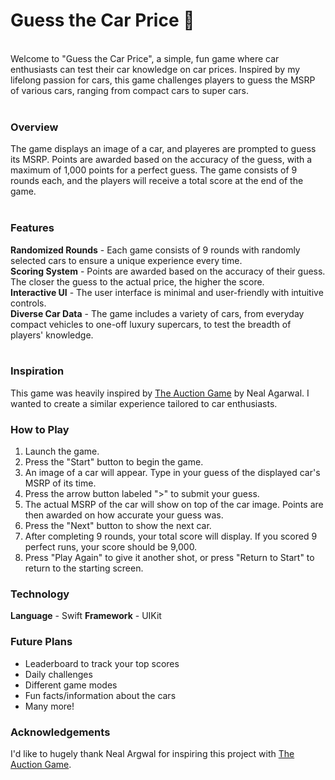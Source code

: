 # Guess the Car Price 🚗
<br>
Welcome to "Guess the Car Price", a simple, fun game where car enthusiasts can test their car knowledge on car prices. Inspired by my lifelong passion for cars, this game challenges players to guess the MSRP of various cars, ranging from compact cars to super cars.<br><br>

### Overview
The game displays an image of a car, and playeres are prompted to guess its MSRP. Points are awarded based on the accuracy of the guess, with a maximum of 1,000 points for a perfect guess. The game consists of 9 rounds each, and the players will receive a total score at the end of the game.<br><br>

### Features
**Randomized Rounds** - Each game consists of 9 rounds with randomly selected cars to ensure a unique experience every time.<br>
**Scoring System** - Points are awarded based on the accuracy of their guess. The closer the guess to the actual price, the higher the score.<br>
**Interactive UI** - The user interface is minimal and user-friendly with intuitive controls.<br>
**Diverse Car Data** - The game includes a variety of cars, from everyday compact vehicles to one-off luxury supercars, to test the breadth of players' knowledge.<br><br>

### Inspiration
This game was heavily inspired by [The Auction Game](https://neal.fun/auction-game/) by Neal Agarwal. I wanted to create a similar experience tailored to car enthusiasts.

### How to Play
1. Launch the game.
2. Press the "Start" button to begin the game.
3. An image of a car will appear. Type in your guess of the displayed car's MSRP of its time.
4. Press the arrow button labeled ">" to submit your guess.
5. The actual MSRP of the car will show on top of the car image. Points are then awarded on how accurate your guess was.
6. Press the "Next" button to show the next car.
7. After completing 9 rounds, your total score will display. If you scored 9 perfect runs, your score should be 9,000.
8. Press "Play Again" to give it another shot, or press "Return to Start" to return to the starting screen.

### Technology
**Language** - Swift
**Framework** - UIKit

### Future Plans
- Leaderboard to track your top scores
- Daily challenges
- Different game modes
- Fun facts/information about the cars
- Many more!

### Acknowledgements
I'd like to hugely thank Neal Argwal for inspiring this project with [The Auction Game](https://neal.fun/auction-game/). 
